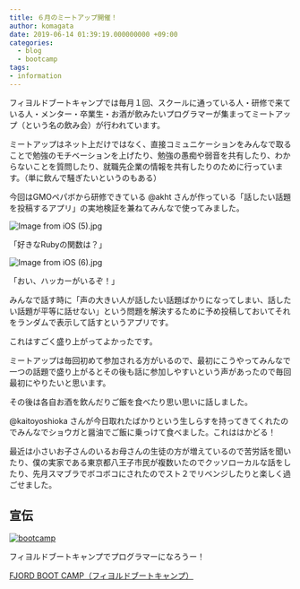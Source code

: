 ```yaml
---
title: ６月のミートアップ開催！
author: komagata
date: 2019-06-14 01:39:19.000000000 +09:00
categories:
  - blog
  - bootcamp
tags:
- information
---
```

フィヨルドブートキャンプでは毎月１回、スクールに通っている人・研修で来ている人・メンター・卒業生・お酒が飲みたいプログラマーが集まってミートアップ（という名の飲み会）が行われています。

ミートアップはネット上だけではなく、直接コミュニケーションをみんなで取ることで勉強のモチベーションを上げたり、勉強の愚痴や弱音を共有したり、わからないことを質問したり、就職先企業の情報を共有したりのために行っています。（単に飲んで騒ぎたいというのもある）

今回はGMOペパボから研修できている @akht さんが作っている「話したい話題を投稿するアプリ」の実地検証を兼ねてみんなで使ってみました。

![Image from iOS (5).jpg](https://bootcamp.fjord.jp/rails/active_storage/blobs/eyJfcmFpbHMiOnsibWVzc2FnZSI6IkJBaHBBNGlmQVE9PSIsImV4cCI6bnVsbCwicHVyIjoiYmxvYl9pZCJ9fQ==--2b8fb40854eb29c2fc6b54811a706f425bfb5bb7/Image%20from%20iOS%20(5).jpg)

「好きなRubyの関数は？」

![Image from iOS (6).jpg](https://bootcamp.fjord.jp/rails/active_storage/blobs/eyJfcmFpbHMiOnsibWVzc2FnZSI6IkJBaHBBNG1mQVE9PSIsImV4cCI6bnVsbCwicHVyIjoiYmxvYl9pZCJ9fQ==--46e99ca0538d57cd92f2688362f84325dec1f05d/Image%20from%20iOS%20(6).jpg)

「おい、ハッカーがいるぞ！」

みんなで話す時に「声の大きい人が話したい話題ばかりになってしまい、話したい話題が平等に話せない」という問題を解決するために予め投稿しておいてそれをランダムで表示して話すというアプリです。

これはすごく盛り上がってよかったです。

ミートアップは毎回初めて参加される方がいるので、最初にこうやってみんなで一つの話題で盛り上がるとその後も話に参加しやすいという声があったので毎回最初にやりたいと思います。

その後は各自お酒を飲んだりご飯を食べたり思い思いに話しました。

@kaitoyoshioka さんが今日取れたばかりという生しらすを持ってきてくれたのでみんなでショウガと醤油でご飯に乗っけて食べました。これははかどる！

最近は小さいお子さんのいるお母さんの生徒の方が増えているので苦労話を聞いたり、僕の実家である東京都八王子市民が複数いたのでクッソローカルな話をしたり、先月スマブラでボコボコにされたのでスト２でリベンジしたりと楽しく過ごせました。

## 宣伝

[![bootcamp](https://i.gyazo.com/b96594d8b4f35482f81bf33d65680022.png)](https://bootcamp.fjord.jp)

フィヨルドブートキャンプでプログラマーになろうー！

[FJORD BOOT CAMP（フィヨルドブートキャンプ）](https://bootcamp.fjord.jp/welcome)
